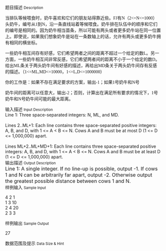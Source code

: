 <div class="panel panel-default">
<div class="area-title">
<span>
题目描述
<small>Description</small>
</span></div>
<div class="panel-body">

<p><span style="">当排队等候喂食时，奶牛喜欢和它们的朋友站得靠近些。<span style="font-family: Times New Roman;">FJ</span><span style="">有</span><span style="font-family: Times New Roman;">N</span><span style="">（</span><span style="font-family: Times New Roman;">2&lt;=N&lt;=1000</span><span style="">）头奶牛，编号从</span><span style="font-family: Times New Roman;">1</span><span style="">到</span><span style="font-family: Times New Roman;">N</span><span style="">，沿一条直线站着等候喂食。奶牛排在队伍中的顺序和它们的编号是相同的。因为奶牛相当苗条，所以可能有两头或者更多奶牛站在同一位置上。即使说，如果我们想象奶牛是站在一条数轴上的话，允许有两头或更多奶牛拥有相同的横坐标。</span></span></p>
<p><span style="">一些奶牛相互间存有好感，它们希望两者之间的距离不超过一个给定的数<span style="font-family: Times New Roman;">L</span><span style="">。另一方面，一些奶牛相互间非常反感，它们希望两者间的距离不小于一个给定的数</span><span style="font-family: Times New Roman;">D</span><span style="">。给出</span><span style="font-family: Times New Roman;">ML</span><span style="">条关于两头奶牛间有好感的描述，再给出</span><span style="font-family: Times New Roman;">MD</span><span style="">条关于两头奶牛间存有反感的描述。（</span><span style="font-family: Times New Roman;">1&lt;=ML,MD&lt;=10000</span><span style="">，</span><span style="font-family: Times New Roman;">1&lt;=L,D&lt;=1000000</span><span style="">）</span></span></p>
<p><span style="">你的工作是：如果不存在满足要求的方案，输出<span style="font-family: Times New Roman;">-1</span><span style="">；如果</span><span style="font-family: Times New Roman;">1</span><span style="">号奶牛和</span><span style="font-family: Times New Roman;">N</span><span style="">号</span></span></p>
<p><span style="">奶牛间的距离可以任意大，输出<span style="font-family: Times New Roman;">-2</span><span style="">；否则，计算出在满足所有要求的情况下，</span><span style="font-family: Times New Roman;">1</span><span style="">号奶牛和</span><span style="font-family: Times New Roman;">N</span><span style="">号奶牛间可能的最大距离。</span></span></p>

</div>
</div>

<div class="panel panel-default">
<div class="area-title">
<span>
输入描述
<small>Input Description</small>
</span></div>
<div class="panel-body">
<div><span style="">Line 1: Three space-separated integers: N, ML, and MD. </span><br><br><span style="">Lines 2..ML+1: Each line contains three space-separated positive integers: A, B, and D, with 1 &lt;= A &lt; B &lt;= N. Cows A and B must be at most D (1 &lt;= D &lt;= 1,000,000) apart. </span><br><br><span style="">Lines ML+2..ML+MD+1: Each line contains three space-separated positive integers: A, B, and D, with 1 &lt;= A &lt; B &lt;= N. Cows A and B must be at least D (1 &lt;= D &lt;= 1,000,000) apart.</span></div>

</div>
</div>
<div  class="panel panel-default">
<div class="area-title">
<span>
输出描述
<small>Output Description</small>
</span></div>
<div class="panel-body">

<div class="ptx" lang="en-US"><span style="font-size: medium;">Line 1: A single integer. If no line-up is possible, output -1. If cows 1 and N can be arbitrarily far apart, output -2. Otherwise output the greatest possible distance between cows 1 and N.</span></div>

</div>
</div>


<div class="panel panel-default">
<div class="area-title">
<span>
样例输入
<small>Sample Input</small>
</span></div>
<div class="panel-body">
<p><span style="">4 2 1</span><br><span style="">1 3 10</span><br><span style="">2 4 20</span><br><span style="">2 3 3</span></p>

</div>
</div>

<div class="panel panel-default">
<div class="area-title">
<span>
样例输出
<small>Sample Output</small>
</span></div>
<div class="panel-body">
<p><span style="">27</span></p>

</div>
</div>

<div class="panel panel-default">
<div class="area-title">
<span>
数据范围及提示
<small>Data Size & Hint</small>
</span></div>
<div class="panel-body">

</div>
</div>